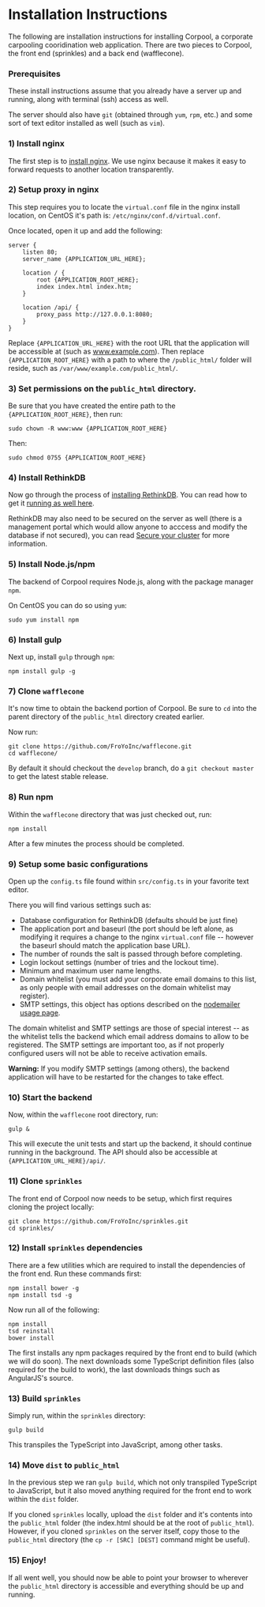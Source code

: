 # Installation Instructions
The following are installation instructions for installing Corpool, a corporate carpooling cooridination web application. There are two pieces to Corpool, the front end (sprinkles) and a back end (wafflecone).

### Prerequisites
These install instructions assume that you already have a server up and running, along with terminal (ssh) access as well.

The server should also have `git` (obtained through `yum`, `rpm`, etc.) and some sort of text editor installed as well (such as `vim`).

### 1) Install nginx
The first step is to [install nginx](http://wiki.nginx.org/Install). We use nginx because it makes it easy to forward requests to another location transparently.

### 2) Setup proxy in nginx
This step requires you to locate the `virtual.conf` file in the nginx install location, on CentOS it's path is: `/etc/nginx/conf.d/virtual.conf`.

Once located, open it up and add the following:

```
server {
    listen 80;
    server_name {APPLICATION_URL_HERE};

    location / {
        root {APPLICATION_ROOT_HERE};
        index index.html index.htm;
    }

    location /api/ {
        proxy_pass http://127.0.0.1:8080;
    }
}
```

Replace `{APPLICATION_URL_HERE}` with the root URL that the application will be accessible at (such as www.example.com). Then replace `{APPLICATION_ROOT_HERE}` with a path to where the `/public_html/` folder will reside, such as `/var/www/example.com/public_html/`.

### 3) Set permissions on the `public_html` directory.
Be sure that you have created the entire path to the `{APPLICATION_ROOT_HERE}`, then run:
```
sudo chown -R www:www {APPLICATION_ROOT_HERE}
```

Then:
```
sudo chmod 0755 {APPLICATION_ROOT_HERE}
```

### 4) Install RethinkDB
Now go through the process of [installing RethinkDB](http://rethinkdb.com/docs/install/). You can read how to get it [running as well here](http://rethinkdb.com/docs/start-a-server/).

RethinkDB may also need to be secured on the server as well (there is a management portal which would allow anyone to acccess and modify the database if not secured), you can read [Secure your cluster](http://www.rethinkdb.com/docs/security/) for more information.

### 5) Install Node.js/npm
The backend of Corpool requires Node.js, along with the package manager `npm`.

On CentOS you can do so using `yum`:
```
sudo yum install npm
```

### 6) Install gulp
Next up, install `gulp` through `npm`:
```
npm install gulp -g
```

### 7) Clone `wafflecone`
It's now time to obtain the backend portion of Corpool. Be sure to `cd` into the parent directory of the `public_html` directory created earlier.

Now run:
```
git clone https://github.com/FroYoInc/wafflecone.git
cd wafflecone/
```
By default it should checkout the `develop` branch, do a `git checkout master` to get the latest stable release.

### 8) Run npm
Within the `wafflecone` directory that was just checked out, run:
```
npm install
```
After a few minutes the process should be completed.

### 9) Setup some basic configurations
Open up the `config.ts` file found within `src/config.ts` in your favorite text editor.

There you will find various settings such as:
- Database configuration for RethinkDB (defaults should be just fine)
- The application port and baseurl (the port should be left alone, as modifying it requires a change to the nginx `virtual.conf` file -- however the baseurl should match the application base URL).
- The number of rounds the salt is passed through before completing.
- Login lockout settings (number of tries and the lockout time).
- Minimum and maximum user name lengths.
- Domain whitelist (you must add your corporate email domains to this list, as only people with email addresses on the domain whitelist may register).
- SMTP settings, this object has options described on the [nodemailer usage page](https://github.com/andris9/nodemailer-smtp-transport#usage).

The domain whitelist and SMTP settings are those of special interest -- as the whitelist tells the backend which email address domains to allow to be registered. The SMTP settings are important too, as if not properly configured users will not be able to receive activation emails.

__Warning:__ If you modify SMTP settings (among others), the backend application will have to be restarted for the changes to take effect.

### 10) Start the backend
Now, within the `wafflecone` root directory, run:
```
gulp &
```

This will execute the unit tests and start up the backend, it should continue running in the background. The API should also be accessible at `{APPLICATION_URL_HERE}/api/`.

### 11) Clone `sprinkles`
The front end of Corpool now needs to be setup, which first requires cloning the project locally:
```
git clone https://github.com/FroYoInc/sprinkles.git
cd sprinkles/
```

### 12) Install `sprinkles` dependencies
There are a few utilities which are required to install the dependencies of the front end.
Run these commands first:
```
npm install bower -g
npm install tsd -g
```

Now run all of the following:
```
npm install
tsd reinstall
bower install
```

The first installs any npm packages required by the front end to build (which we will do soon).
The next downloads some TypeScript definition files (also required for the build to work),
the last downloads things such as AngularJS's source.

### 13) Build `sprinkles`
Simply run, within the `sprinkles` directory:
```
gulp build
```

This transpiles the TypeScript into JavaScript, among other tasks.

### 14) Move `dist` to `public_html`
In the previous step we ran `gulp build`, which not only transpiled TypeScript to
JavaScript, but it also moved anything required for the front end to work within the `dist` folder.

If you cloned `sprinkles` locally, upload the `dist` folder and it's contents into the `public_html`
folder (the index.html should be at the root of `public_html`). However, if you
cloned `sprinkles` on the server itself, copy those to the `public_html` directory
(the `cp -r [SRC] [DEST]` command might be useful).

### 15) Enjoy!
If all went well, you should now be able to point your browser to wherever the
`public_html` directory is accessible and everything should be up and running.
